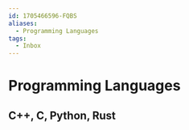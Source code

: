 ```yaml
---
id: 1705466596-FQBS
aliases:
  - Programming Languages
tags:
  - Inbox
---
```


# Programming Languages

## C++, C, Python, Rust

